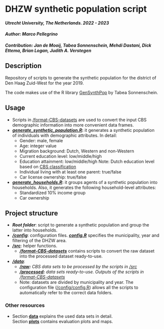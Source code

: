 # DHZW synthetic population script

#### *Utrecht University, The Netherlands. 2022 - 2023*
#### *Author: Marco Pellegrino*
#### *Contribution: Jan de Mooij, Tabea Sonnenschein, Mehdi Dastani, Dick Ettema, Brian Logan, Judith A. Verstegen*

## Description

Repository of scripts to generate the synthetic population for the district of Den Haag Zuid-West for the year 2019.

The code makes use of the R library [GenSynthPop](https://github.com/TabeaSonnenschein/Spatial-Agent-based-Modeling-of-Urban-Health-Interventions/tree/main/GenSynthPop) by Tabea Sonnenschein.

## Usage

-   Scripts in [/format-CBS-datasets](format-CBS-datasets) are used to convert the input CBS demographic information into more convenient data frames.
-   [***generate_synthetic_population.R***](generate-synthetic-population.R)**:** it generates a synthetic population of individuals with demographic attributes. In detail:
    -   Gender: male, female
    -   Age: integer value
    -   Migration background: Dutch, Western and non-Western
    -   Current education level: low/middle/high
    -   Education attainment: low/middle/high Note: Dutch education level based on [CBS classification](https://www.cbs.nl/nl-nl/nieuws/2019/33/verschil-levensverwachting-hoog-en-laagopgeleid-groeit/opleidingsniveau)
    -   Individual living with at least one parent: true/false
    -   Car license ownership: true/false
-   [***generate_households.R***](generate-households.R)**:** it groups agents of a synthetic population into households. Also, it generates the following household-level attributes:
    -   Standardized 10% income group
    -   Car ownership

## Project structure

-   ***Root folder***: script to generate a synthetic population and group the latter into households.
-   [***/config***](config): configuration files. [***config.R***](config/config.R) specifies the municipality, year and filtering of the DHZW area.
-   [***/src***](src): helper functions.
    -   [***/format-CBS-datasets***](format-CBS-datasets) contains scripts to convert the raw dataset into the processed dataset ready-to-use.
-   [***/data***](data):
    -   [***/raw***](data/raw)***:** CBS data sets to be processed by the scripts in* [*/src*](src)
    -   [***/processed***](data/processed)***:** data sets ready-to-use. Outputs of the scripts in* [*/format-CBS-datasets*](format-CBS-datasets)
    -   Note: datasets are divided by municipality and year. The configuration file ([/config/config.R](config/config.R)) allows all the scripts to automatically refer to the correct data folders.

### Other resources

-   Section [**data**](README_data.md) explains the used data sets in detail.\
    Section [**plots**](README_plots.md) contains evaluation plots and maps.
